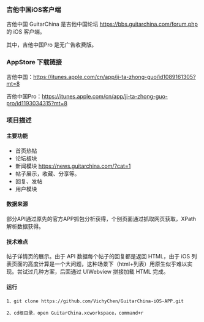 ### 吉他中国iOS客户端
吉他中国 GuitarChina 是吉他中国论坛 https://bbs.guitarchina.com/forum.php 的 iOS 客户端。

其中，吉他中国Pro 是无广告收费版。

### AppStore 下载链接
吉他中国：https://itunes.apple.com/cn/app/ji-ta-zhong-guo/id1089161305?mt=8

吉他中国Pro：https://itunes.apple.com/cn/app/ji-ta-zhong-guo-pro/id1193034315?mt=8


### 项目描述
#### 主要功能
- 首页热帖
- 论坛板块
- 新闻模块 https://news.guitarchina.com/?cat=1
- 帖子展示，收藏、分享等。
- 回复、发帖
- 用户模块

#### 数据来源
部分API通过原先的官方APP抓包分析获得，个别页面通过抓取网页获取，XPath 解析数据获得。

#### 技术难点
帖子详情页的展示。由于 API 数据每个帖子的回复都是返回 HTML，由于 iOS 列表页面的高度计算是一个大问题，这种场景下（html+列表）用原生似乎难以实现。尝试过几种方案，后面通过 UIWebview 拼接加载 HTML 完成。

#### 运行
```
1、git clone https://github.com/VichyChen/GuitarChina-iOS-APP.git
```

```
2、cd根目录，open GuitarChina.xcworkspace，command+r
```
